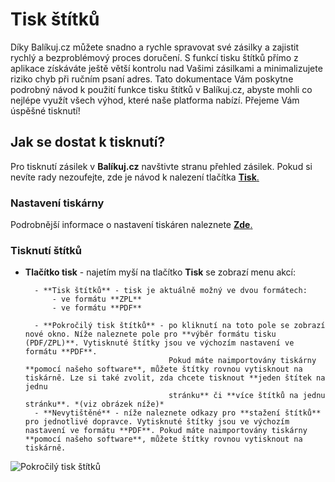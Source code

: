 ﻿---
sidebar_position: 1
---

# Tisk štítků

Díky Balíkuj.cz můžete snadno a rychle spravovat své zásilky a zajistit rychlý a bezproblémový proces doručení. S funkcí tisku štítků přímo z aplikace získáváte ještě větší kontrolu nad Vašimi zásilkami
a minimalizujete riziko chyb při ručním psaní adres. Tato dokumentace Vám poskytne podrobný návod k použití funkce tisku štítků v Balíkuj.cz, abyste mohli co nejlépe využít všech výhod, které naše platforma nabízí. 
Přejeme Vám úspěšné tisknutí!

## Jak se dostat k tisknutí?

Pro tisknutí zásilek v **Balíkuj.cz** navštivte stranu přehled zásilek. Pokud si nevíte rady nezoufejte, zde je návod k nalezení tlačítka [**Tisk**.](/docs/documentation/packages/package-overview#akce-se-zásilkami)

### Nastavení tiskárny

Podrobnější informace o nastavení tiskáren naleznete  [**Zde**.](/docs/documentation/settings/printers/printer-overview.md)

### Tisknutí štítků

- **Tlačítko tisk** - najetím myší na tlačítko **Tisk** se zobrazí menu akcí:

		- **Tisk štítků** - tisk je aktuálně možný ve dvou formátech:
			- ve formátu **ZPL**
			- ve formátu **PDF**

		- **Pokročilý tisk štítků** - po kliknutí na toto pole se zobrazí nové okno. Níže naleznete pole pro **výběr formátu tisku (PDF/ZPL)**. Vytisknuté štítky jsou ve výchozím nastavení ve formátu **PDF**.
									  Pokud máte naimportovány tiskárny **pomocí našeho software**, můžete štítky rovnou vytisknout na tiskárně. Lze si také zvolit, zda chcete tisknout **jeden štítek na jednu 
									  stránku** či **více štítků na jednu stránku**. *(viz obrázek níže)*
		- **Nevytištěné** - níže naleznete odkazy pro **stažení štítků** pro jednotlivé dopravce. Vytisknuté štítky jsou ve výchozím nastavení ve formátu **PDF**. Pokud máte naimportovány tiskárny **pomocí našeho software**, můžete štítky rovnou vytisknout na tiskárně.

![Pokročilý tisk štítků](/img/package/overview/advanced-print.png)


